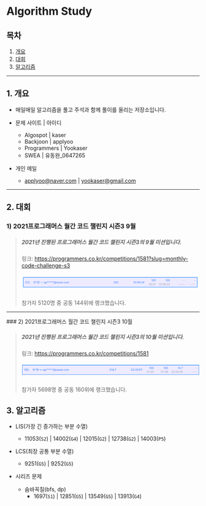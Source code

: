 # Algorithm Study



## 목차

1. [개요](#1.-개요)
2. [대회](#2.-대회)
3. [알고리즘](#3.-알고리즘)

<hr>



## 1. 개요

- 매일매일 알고리즘을 풀고 주석과 함께 풀이를 올리는 저장소입니다.
- 문제 사이트  |  아이디
  - Algospot  |  kaser
  - Backjoon  |  applyoo
  - Programmers  |  Yookaser
  - SWEA  |  유동완_0647265

- 개인 메일
  - applyoo@naver.com  |  yookaser@gmail.com

<hr>


## 2. 대회

### 1) 2021프로그래머스 월간 코드 챌린지 시즌3 9월

> ##### 2021년 진행된 프로그래머스 월간 코드 챌린지 시즌3의 9월 미션입니다.
>
> 링크: https://programmers.co.kr/competitions/1581?slug=monthly-code-challenge-s3
>
> ##### ![image-20210914124800489](README.assets/image-20210914124800489.png)
>
> 참가자 5120명 중 공동 144위에 랭크했습니다.

<hr>
### 2) 2021프로그래머스 월간 코드 챌린지 시즌3 10월

> ##### 2021년 진행된 프로그래머스 월간 코드 챌린지 시즌3의 10월 미션입니다.
>
> 링크: https://programmers.co.kr/competitions/1581
>
> ##### ![image-20211007223555416](README.assets/image-20211007223555416.png)
>
> 참가자 5698명 중 공동 160위에 랭크했습니다.




## 3. 알고리즘

- LIS(가장 긴 증가하는 부분 수열)
  - 11053(`S2`) | 14002(`G4`) | 12015(`G2`) | 12738(`G2`) | 14003(`P5`)

- LCS(최장 공통 부분 수열)
  - 9251(`G5`) | 9252(`G5`)



- 시리즈 문제
  - 숨바꼭질(bfs, dp)
    - 1697(`S1`) | 12851(`G5`) | 13549(`G5`) | 13913(`G4`)

